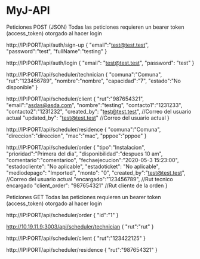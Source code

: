 # MyJ-API
Peticiones POST (JSON) Todas las peticiones requieren un bearer token (access_token) otorgado al hacer login

http://IP:PORT/api/auth/sign-up
{
    "email":"test@test.test",
    "password":"test",
    "fullName":"testing"
}

http://IP:PORT/api/auth/login
{
    "email": "test@test.test",
    "password": "test"
}

http://IP:PORT/api/scheduler/technician
{
    "comuna":"Comuna",
    "rut":"123456789",
    "nombre":"nombre",
    "capacidad":"7",
    "estado":"No disponible"
}

http://IP:PORT/api/scheduler/client
{
    "rut":"987654321",
    "email":"asdas@asda.com",
    "nombre":"testing",
    "contacto1":"1231233",
    "contacto2":"1231232",
    "created_by": "test@test.test", //Correo del usuario actual
    "updated_by": "test@test.test"  //Correo del usuario actual
}

http://IP:PORT/api/scheduler/residence
{
    "comuna":"Comuna",
    "direccion":"direccion",
    "mac":"mac",
    "pppoe":"pppoe"
}

http://IP:PORT/api/scheduler/order
{
    "tipo":"Instalacion",
    "prioridad":"Primera del dia",
    "disponibilidad":"despues 10 am",
    "comentario":"comentarioo",
    "fechaejecucion":"2020-05-3 15:23:00",
    "estadocliente": "No aplicable",
    "estadoticket": "No aplicable",
    "mediodepago": "Imported",
    "monto": "0",
    "created_by":"test@test.test", //Correo del usuario actual
    "encargado":"123456789",      //Rut tecnico encargado
    "client_order": "987654321"   //Rut cliente de la orden
}


Peticiones GET Todas las peticiones requieren un bearer token (access_token) otorgado al hacer login

http://IP:PORT/api/scheduler/order
{
    "id":"1"
}

http://10.19.11.9:3003/api/scheduler/technician
{
    "rut":"rut"
}

http://IP:PORT/api/scheduler/client
{
    "rut":"123422125"
}

http://IP:PORT/api/scheduler/residence
{
    "rut":"987654321"
}